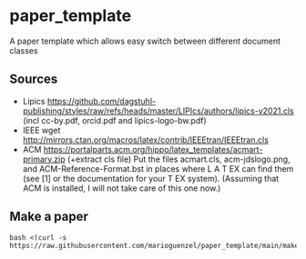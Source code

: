 # paper_template
A paper template which allows easy switch between different document classes



## Sources

- Lipics https://github.com/dagstuhl-publishing/styles/raw/refs/heads/master/LIPIcs/authors/lipics-v2021.cls (incl cc-by.pdf, orcid.pdf and lipics-logo-bw.pdf)
- IEEE wget http://mirrors.ctan.org/macros/latex/contrib/IEEEtran/IEEEtran.cls
- ACM https://portalparts.acm.org/hippo/latex_templates/acmart-primary.zip (+extract cls file) Put the files acmart.cls, acm-jdslogo.png, and ACM-Reference-Format.bst in places where L A T EX can find them (see [1] or the documentation for your T EX system).  (Assuming that ACM is installed, I will not take care of this one now.)



## Make a paper

```
bash <(curl -s https://raw.githubusercontent.com/marioguenzel/paper_template/main/makepaper.sh)
```